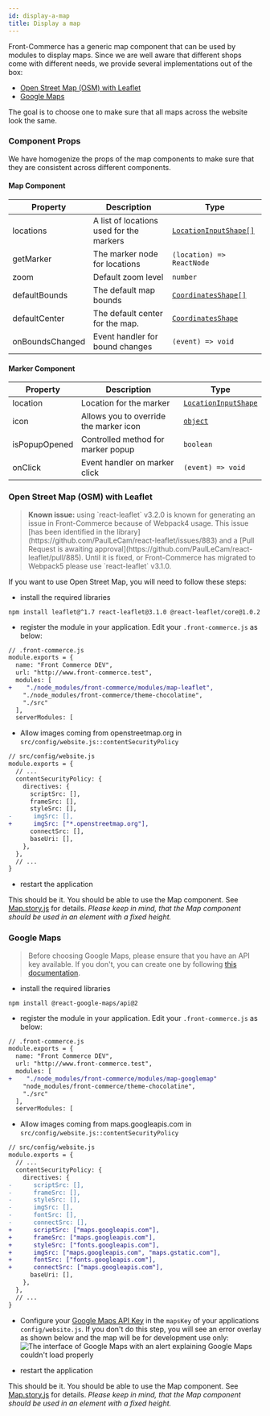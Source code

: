 ```yaml
---
id: display-a-map
title: Display a map
---
```


Front-Commerce has a generic map component that can be used by modules to display maps. Since we are well aware that different shops come with different needs, we provide several implementations out of the box:

- [Open Street Map (OSM) with Leaflet](#open-street-map-osm-with-leaflet)
- [Google Maps](#google-maps)

The goal is to choose one to make sure that all maps across the website look the same.

### Component Props <!-- omit in toc -->

We have homogenize the props of the map components to make sure that they are consistent across different components.

#### Map Component

| Property        | Description                              | Type                                                                                                                                             |
| --------------- | ---------------------------------------- | ------------------------------------------------------------------------------------------------------------------------------------------------ |
| locations       | A list of locations used for the markers | [`LocationInputShape[]`](https://gitlab.com/front-commerce/front-commerce/-/blob/main/src/web/theme/components/organisms/Map/location.js#L65-74) |
| getMarker       | The marker node for locations            | `(location) => ReactNode`                                                                                                                        |
| zoom            | Default zoom level                       | `number`                                                                                                                                         |
| defaultBounds   | The default map bounds                   | [`CoordinatesShape[]`](https://gitlab.com/front-commerce/front-commerce/-/blob/main/src/web/theme/components/organisms/Map/location.js#L59-62)   |
| defaultCenter   | The default center for the map.          | [`CoordinatesShape` ](https://gitlab.com/front-commerce/front-commerce/-/blob/main/src/web/theme/components/organisms/Map/location.js#L59-62)    |
| onBoundsChanged | Event handler for bound changes          | `(event) => void`                                                                                                                                |

#### Marker Component

| Property      | Description                            | Type                                                                                                                                            |
| ------------- | -------------------------------------- | ----------------------------------------------------------------------------------------------------------------------------------------------- |
| location      | Location for the marker                | [`LocationInputShape` ](https://gitlab.com/front-commerce/front-commerce/-/blob/main/src/web/theme/components/organisms/Map/location.js#L65-74) |
| icon          | Allows you to override the marker icon | [`object`](https://gitlab.com/front-commerce/front-commerce/-/blob/main/src/web/theme/components/organisms/Map/index.js#L25-31)                 |
| isPopupOpened | Controlled method for marker popup     | `boolean`                                                                                                                                       |
| onClick       | Event handler on marker click          | `(event) => void`                                                                                                                               |

 <!-- omit in toc -->

### Open Street Map (OSM) with Leaflet

<blockquote class="important">
  <strong>Known issue:</strong>
  using `react-leaflet` v3.2.0 is known for generating an issue in Front-Commerce because of Webpack4 usage. This issue [has been identified in the library](https://github.com/PaulLeCam/react-leaflet/issues/883) and a [Pull Request is awaiting approval](https://github.com/PaulLeCam/react-leaflet/pull/885). Until it is fixed, or Front-Commerce has migrated to Webpack5 please use `react-leaflet` v3.1.0.
</blockquote>

If you want to use Open Street Map, you will need to follow these steps:

- install the required libraries

```shell
npm install leaflet@^1.7 react-leaflet@3.1.0 @react-leaflet/core@1.0.2
```

- register the module in your application. Edit your `.front-commerce.js` as below:

```diff
// .front-commerce.js
module.exports = {
  name: "Front Commerce DEV",
  url: "http://www.front-commerce.test",
  modules: [
+    "./node_modules/front-commerce/modules/map-leaflet",
    "./node_modules/front-commerce/theme-chocolatine",
    "./src"
  ],
  serverModules: [
```

- Allow images coming from openstreetmap.org in `src/config/website.js::contentSecurityPolicy`

```diff
// src/config/website.js
module.exports = {
  // ...
  contentSecurityPolicy: {
    directives: {
      scriptSrc: [],
      frameSrc: [],
      styleSrc: [],
-      imgSrc: [],
+      imgSrc: ["*.openstreetmap.org"],
      connectSrc: [],
      baseUri: [],
    },
  },
  // ...
}
```

- restart the application

This should be it. You should be able to use the Map component. See [Map.story.js](https://gitlab.com/front-commerce/front-commerce/-/blob/main/modules/map-leaflet/web/theme/components/organisms/Map/Map.story.js) for details. _Please keep in mind, that the Map component should be used in an element with a fixed height._

### Google Maps

> Before choosing Google Maps, please ensure that you have an API key available. If you don't, you can create one by following [this documentation](https://developers.google.com/maps/documentation/javascript/get-api-key#creating-api-keys).

- install the required libraries

```shell
npm install @react-google-maps/api@2
```

- register the module in your application. Edit your `.front-commerce.js` as below:

```diff
// .front-commerce.js
module.exports = {
  name: "Front Commerce DEV",
  url: "http://www.front-commerce.test",
  modules: [
+    "./node_modules/front-commerce/modules/map-googlemap"
    "node_modules/front-commerce/theme-chocolatine",
    "./src"
  ],
  serverModules: [
```

- Allow images coming from maps.googleapis.com in `src/config/website.js::contentSecurityPolicy`

```diff
// src/config/website.js
module.exports = {
  // ...
  contentSecurityPolicy: {
    directives: {
-      scriptSrc: [],
-      frameSrc: [],
-      styleSrc: [],
-      imgSrc: [],
-      fontSrc: [],
-      connectSrc: [],
+      scriptSrc: ["maps.googleapis.com"],
+      frameSrc: ["maps.googleapis.com"],
+      styleSrc: ["fonts.googleapis.com"],
+      imgSrc: ["maps.googleapis.com", "maps.gstatic.com"],
+      fontSrc: ["fonts.googleapis.com"],
+      connectSrc: ["maps.googleapis.com"],
      baseUri: [],
    },
  },
  // ...
}
```

- Configure your [Google Maps API Key](https://developers.google.com/maps/documentation/javascript/get-api-key) in the `mapsKey` of your applications `config/website.js`.
  If you don't do this step, you will see an error overlay as shown below and the map will be for development use only:
  ![The interface of Google Maps with an alert explaining Google Maps couldn't load properly](/images/google-maps-no-api-key.png)

- restart the application

This should be it. You should be able to use the Map component. See [Map.story.js](https://gitlab.com/front-commerce/front-commerce/-/blob/main/modules/map-googlemap/web/theme/components/organisms/Map/Map.story.js) for details. _Please keep in mind, that the Map component should be used in an element with a fixed height._
